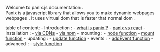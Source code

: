 Welcome to panix.js documentation . <br>
Panix is a javascript library that allows you to make dynamic webpages webpages . It uses virtual dom that is faster that normal dom .


table of content:
    - Introduction :
        - [what is panix ?](what-is-panix.md)
        - [panix vs react](vs-react.md)
    - Installation :
        - [via CDNs](CDN.md)
        - [via npm](npm.md)
    - mounting :
        - [node function](node.md)
        - [mount function](mount.md)
    - updating :
        - [update function](update.md)
    - events :
        - [addEvent function](addevent.md)
    - advanced :
        - [style function](style.md)
